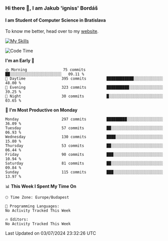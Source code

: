 ### Hi there 👋, I am Jakub 'igniss' Bordáš

#### I am Student of Computer Science in Bratislava
To know me better, head over to my [website](https://bordas.sk).

[![My Skills](https://skillicons.dev/icons?i=js,html,css,figma,svelte,java,kotlin,python,postgresql,typescript,nest,nodejs)](https://bordas.sk)


<!--START_SECTION:waka-->
![Code Time](http://img.shields.io/badge/Code%20Time-1%2C484%20hrs%2041%20mins-blue)

**I'm an Early 🐤** 

```text
🌞 Morning                75 commits          ██░░░░░░░░░░░░░░░░░░░░░░░   09.11 % 
🌆 Daytime                395 commits         ████████████░░░░░░░░░░░░░   48.00 % 
🌃 Evening                323 commits         ██████████░░░░░░░░░░░░░░░   39.25 % 
🌙 Night                  30 commits          █░░░░░░░░░░░░░░░░░░░░░░░░   03.65 % 
```
📅 **I'm Most Productive on Monday** 

```text
Monday                   297 commits         █████████░░░░░░░░░░░░░░░░   36.09 % 
Tuesday                  57 commits          ██░░░░░░░░░░░░░░░░░░░░░░░   06.93 % 
Wednesday                130 commits         ████░░░░░░░░░░░░░░░░░░░░░   15.80 % 
Thursday                 53 commits          ██░░░░░░░░░░░░░░░░░░░░░░░   06.44 % 
Friday                   90 commits          ███░░░░░░░░░░░░░░░░░░░░░░   10.94 % 
Saturday                 81 commits          ██░░░░░░░░░░░░░░░░░░░░░░░   09.84 % 
Sunday                   115 commits         ███░░░░░░░░░░░░░░░░░░░░░░   13.97 % 
```


📊 **This Week I Spent My Time On** 

```text
🕑︎ Time Zone: Europe/Budapest

💬 Programming Languages: 
No Activity Tracked This Week

🔥 Editors: 
No Activity Tracked This Week
```


 Last Updated on 03/07/2024 23:32:26 UTC
<!--END_SECTION:waka-->
